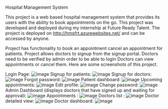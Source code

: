 Hospital Management System

This project is a web based hospital management system that provides its users with the ability to book appointments on the go.
This project was developed and deployed during my internship at Future Ready Talent.
The project is deployed on http://hmsfrt.azurewebsites.net/ and can be accessed by anyone.

Project has functionality to book an appointment cancel an appointment for patients.
Project allows doctors to signup from the signup portal. Doctors need to be verified by admin order to be able to login
Doctors can view appointments or cancel them.
Here are some screenshots of this project.

Login Page:
![image](https://user-images.githubusercontent.com/58938310/177297566-55f70d4f-0275-4fe3-86a5-529da96209c0.png)
Signup for patients:
![image](https://user-images.githubusercontent.com/58938310/177297746-dd463ed7-8007-471e-b6af-bbf72723378a.png)
Signup for doctors:
![image](https://user-images.githubusercontent.com/58938310/177297813-bb97e012-6f17-46e4-b0ec-f1c2dc75e4c9.png)
Forgot password:
![image](https://user-images.githubusercontent.com/58938310/177299543-921b6584-7e3d-44c6-9e93-cb175f9affca.png)
Patient dashboard:
![image](https://user-images.githubusercontent.com/58938310/177298431-c42d153c-a0c5-42fe-ba6f-b38d82803d5a.png)
Upcoming appointments: 
![image](https://user-images.githubusercontent.com/58938310/177298618-bf568a89-040b-4170-9eff-20a0cbb288e3.png)
Edit profile:
![image](https://user-images.githubusercontent.com/58938310/177299301-f2d3bc21-88e0-4436-93dd-67b0b1368ed7.png)
Change password:
![image](https://user-images.githubusercontent.com/58938310/177299375-bda5ec59-2083-4e3f-bb90-efe70ca0584b.png)
Admin Dashboard (displays doctors that have signed up and waiting for approval):
![image](https://user-images.githubusercontent.com/58938310/177299768-0a02ccca-a9b5-4a24-8dd2-5642e5a0a014.png)
Appointments :
![image](https://user-images.githubusercontent.com/58938310/177299883-303f1237-c7ee-455e-85e0-e1ed9339d8ed.png)
Doctors list :
![image](https://user-images.githubusercontent.com/58938310/177299975-5188ff2d-7670-4d79-afb7-3092b4234bef.png)
Doctor detailed view:
![image](https://user-images.githubusercontent.com/58938310/177300097-2ebf330e-1088-4656-aa1b-cc16b484a2f0.png)
Doctor dashboard:
![image](https://user-images.githubusercontent.com/58938310/177300259-6e8e8dfb-745a-4a5e-bf26-5121dcff56ef.png)

